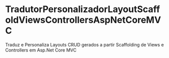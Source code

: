 # TradutorPersonalizadorLayoutScaffoldViewsControllersAspNetCoreMVC
Traduz e Personaliza Layouts CRUD gerados a partir Scaffolding de Views e Controllers em Asp.Net Core MVC
